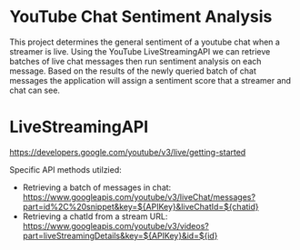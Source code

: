 # YouTube Chat Sentiment Analysis

This project determines the general sentiment of a youtube chat when a streamer is live. Using the YouTube LiveStreamingAPI we can retrieve batches of live chat messages then run sentiment analysis on each message. Based on the results of the newly queried batch of chat messages the application will assign a sentiment score that a streamer and chat can see.

# LiveStreamingAPI
https://developers.google.com/youtube/v3/live/getting-started

Specific API methods utilzied:
- Retrieving a batch of messages in chat: https://www.googleapis.com/youtube/v3/liveChat/messages?part=id%2C%20snippet&key=${APIKey}&liveChatId=${chatid}
- Retrieving a chatId from a stream URL: https://www.googleapis.com/youtube/v3/videos?part=liveStreamingDetails&key=${APIKey}&id=${id}